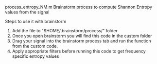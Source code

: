 process_entropy_NM.m 
Brainstorm process to compute Shannon Entropy values from the signal

Steps to use it with brainstorm
1) Add the file to "$HOME/.brainstorm/process/" folder
2) Once you open brainstorm you will find this code in the custom folder
3) Drag your signal into the brainstorm process tab and run the function from the custom code.
4) Apply appropriate filters before running this code to get frequency specific entropy values
